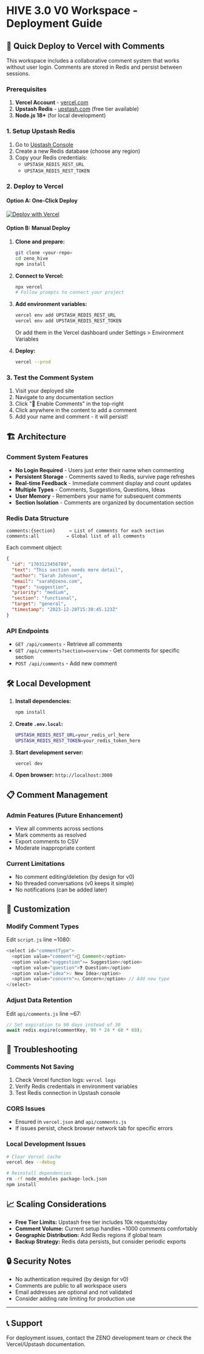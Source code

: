 # HIVE 3.0 V0 Workspace - Deployment Guide

## 🚀 Quick Deploy to Vercel with Comments

This workspace includes a collaborative comment system that works without user login. Comments are stored in Redis and persist between sessions.

### Prerequisites

1. **Vercel Account** - [vercel.com](https://vercel.com)
2. **Upstash Redis** - [upstash.com](https://upstash.com) (free tier available)
3. **Node.js 18+** (for local development)

### 1. Setup Upstash Redis

1. Go to [Upstash Console](https://console.upstash.com)
2. Create a new Redis database (choose any region)
3. Copy your Redis credentials:
   - `UPSTASH_REDIS_REST_URL`
   - `UPSTASH_REDIS_REST_TOKEN`

### 2. Deploy to Vercel

#### Option A: One-Click Deploy

[![Deploy with Vercel](https://vercel.com/button)](https://vercel.com/new/clone?repository-url=https://github.com/your-repo/zeno-hive-workspace)

#### Option B: Manual Deploy

1. **Clone and prepare:**

   ```bash
   git clone <your-repo>
   cd zeno_hive
   npm install
   ```

2. **Connect to Vercel:**

   ```bash
   npx vercel
   # Follow prompts to connect your project
   ```

3. **Add environment variables:**

   ```bash
   vercel env add UPSTASH_REDIS_REST_URL
   vercel env add UPSTASH_REDIS_REST_TOKEN
   ```

   Or add them in the Vercel dashboard under Settings > Environment Variables

4. **Deploy:**
   ```bash
   vercel --prod
   ```

### 3. Test the Comment System

1. Visit your deployed site
2. Navigate to any documentation section
3. Click "💬 Enable Comments" in the top-right
4. Click anywhere in the content to add a comment
5. Add your name and comment - it will persist!

## 🏗️ Architecture

### Comment System Features

- **No Login Required** - Users just enter their name when commenting
- **Persistent Storage** - Comments saved to Redis, survive page refreshes
- **Real-time Feedback** - Immediate comment display and count updates
- **Multiple Types** - Comments, Suggestions, Questions, Ideas
- **User Memory** - Remembers your name for subsequent comments
- **Section Isolation** - Comments are organized by documentation section

### Redis Data Structure

```
comments:{section}     → List of comments for each section
comments:all          → Global list of all comments
```

Each comment object:

```json
{
  "id": "1703123456789",
  "text": "This section needs more detail",
  "author": "Sarah Johnson",
  "email": "sarah@zeno.com",
  "type": "suggestion",
  "priority": "medium",
  "section": "functional",
  "target": "general",
  "timestamp": "2023-12-20T15:30:45.123Z"
}
```

### API Endpoints

- `GET /api/comments` - Retrieve all comments
- `GET /api/comments?section=overview` - Get comments for specific section
- `POST /api/comments` - Add new comment

## 🛠️ Local Development

1. **Install dependencies:**

   ```bash
   npm install
   ```

2. **Create `.env.local`:**

   ```bash
   UPSTASH_REDIS_REST_URL=your_redis_url_here
   UPSTASH_REDIS_REST_TOKEN=your_redis_token_here
   ```

3. **Start development server:**

   ```bash
   vercel dev
   ```

4. **Open browser:** `http://localhost:3000`

## 📋 Comment Management

### Admin Features (Future Enhancement)

- View all comments across sections
- Mark comments as resolved
- Export comments to CSV
- Moderate inappropriate content

### Current Limitations

- No comment editing/deletion (by design for v0)
- No threaded conversations (v0 keeps it simple)
- No notifications (can be added later)

## 🔧 Customization

### Modify Comment Types

Edit `script.js` line ~1080:

```javascript
<select id="commentType">
  <option value="comment">💬 Comment</option>
  <option value="suggestion">✏️ Suggestion</option>
  <option value="question">❓ Question</option>
  <option value="idea">💡 New Idea</option>
  <option value="concern">⚠️ Concern</option> // Add new type
</select>
```

### Adjust Data Retention

Edit `api/comments.js` line ~67:

```javascript
// Set expiration to 90 days instead of 30
await redis.expire(commentKey, 90 * 24 * 60 * 60);
```

## 🚨 Troubleshooting

### Comments Not Saving

1. Check Vercel function logs: `vercel logs`
2. Verify Redis credentials in environment variables
3. Test Redis connection in Upstash console

### CORS Issues

- Ensured in `vercel.json` and `api/comments.js`
- If issues persist, check browser network tab for specific errors

### Local Development Issues

```bash
# Clear Vercel cache
vercel dev --debug

# Reinstall dependencies
rm -rf node_modules package-lock.json
npm install
```

## 📈 Scaling Considerations

- **Free Tier Limits:** Upstash free tier includes 10k requests/day
- **Comment Volume:** Current setup handles ~1000 comments comfortably
- **Geographic Distribution:** Add Redis regions if global team
- **Backup Strategy:** Redis data persists, but consider periodic exports

## 🔒 Security Notes

- No authentication required (by design for v0)
- Comments are public to all workspace users
- Email addresses are optional and not validated
- Consider adding rate limiting for production use

---

## 📞 Support

For deployment issues, contact the ZENO development team or check the Vercel/Upstash documentation.
